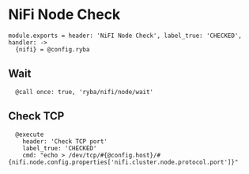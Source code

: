 
# NiFi Node Check

    module.exports = header: 'NiFI Node Check', label_true: 'CHECKED', handler: ->
      {nifi} = @config.ryba

## Wait

      @call once: true, 'ryba/nifi/node/wait'

## Check TCP

      @execute
        header: 'Check TCP port'
        label_true: 'CHECKED'
        cmd: "echo > /dev/tcp/#{@config.host}/#{nifi.node.config.properties['nifi.cluster.node.protocol.port']}"
